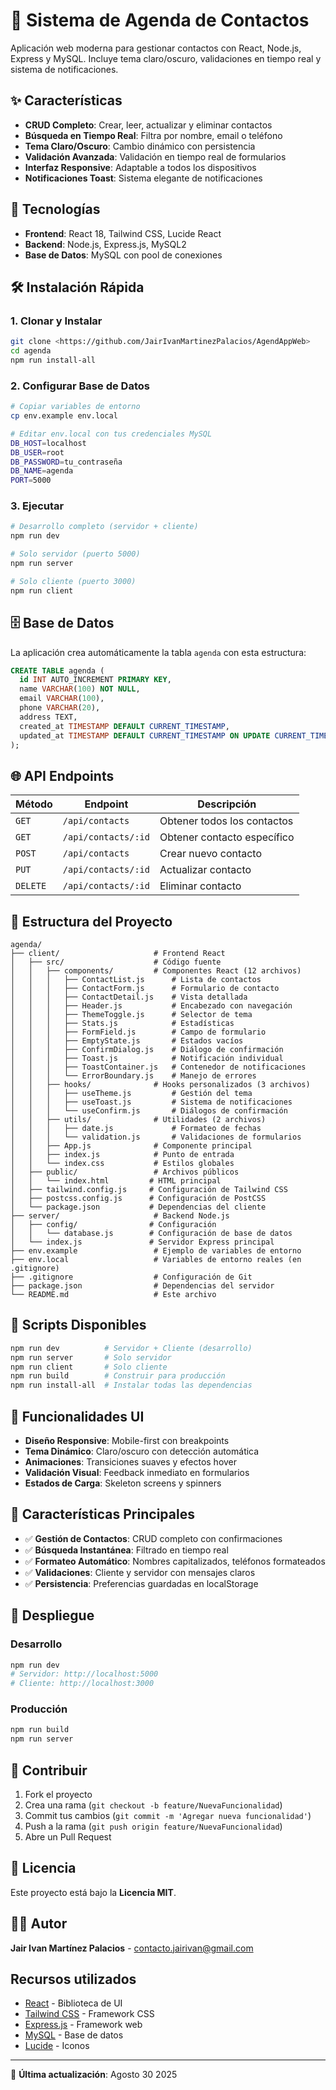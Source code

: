 # 📱 Sistema de Agenda de Contactos

Aplicación web moderna para gestionar contactos con React, Node.js, Express y MySQL. Incluye tema claro/oscuro, validaciones en tiempo real y sistema de notificaciones.

## ✨ Características

- **CRUD Completo**: Crear, leer, actualizar y eliminar contactos
- **Búsqueda en Tiempo Real**: Filtra por nombre, email o teléfono
- **Tema Claro/Oscuro**: Cambio dinámico con persistencia
- **Validación Avanzada**: Validación en tiempo real de formularios
- **Interfaz Responsive**: Adaptable a todos los dispositivos
- **Notificaciones Toast**: Sistema elegante de notificaciones

## 🚀 Tecnologías

- **Frontend**: React 18, Tailwind CSS, Lucide React
- **Backend**: Node.js, Express.js, MySQL2
- **Base de Datos**: MySQL con pool de conexiones

## 🛠️ Instalación Rápida

### 1. **Clonar y Instalar**
```bash
git clone <https://github.com/JairIvanMartinezPalacios/AgendAppWeb>
cd agenda
npm run install-all
```

### 2. **Configurar Base de Datos**
```bash
# Copiar variables de entorno
cp env.example env.local

# Editar env.local con tus credenciales MySQL
DB_HOST=localhost
DB_USER=root
DB_PASSWORD=tu_contraseña
DB_NAME=agenda
PORT=5000
```

### 3. **Ejecutar**
```bash
# Desarrollo completo (servidor + cliente)
npm run dev

# Solo servidor (puerto 5000)
npm run server

# Solo cliente (puerto 3000)
npm run client
```

## 🗄️ Base de Datos

La aplicación crea automáticamente la tabla `agenda` con esta estructura:

```sql
CREATE TABLE agenda (
  id INT AUTO_INCREMENT PRIMARY KEY,
  name VARCHAR(100) NOT NULL,
  email VARCHAR(100),
  phone VARCHAR(20),
  address TEXT,
  created_at TIMESTAMP DEFAULT CURRENT_TIMESTAMP,
  updated_at TIMESTAMP DEFAULT CURRENT_TIMESTAMP ON UPDATE CURRENT_TIMESTAMP
);
```

## 🌐 API Endpoints

| Método | Endpoint | Descripción |
|--------|----------|-------------|
| `GET` | `/api/contacts` | Obtener todos los contactos |
| `GET` | `/api/contacts/:id` | Obtener contacto específico |
| `POST` | `/api/contacts` | Crear nuevo contacto |
| `PUT` | `/api/contacts/:id` | Actualizar contacto |
| `DELETE` | `/api/contacts/:id` | Eliminar contacto |

## 📁 Estructura del Proyecto

```
agenda/
├── client/                     # Frontend React
│   ├── src/                    # Código fuente
│   │   ├── components/         # Componentes React (12 archivos)
│   │   │   ├── ContactList.js      # Lista de contactos
│   │   │   ├── ContactForm.js      # Formulario de contacto
│   │   │   ├── ContactDetail.js    # Vista detallada
│   │   │   ├── Header.js           # Encabezado con navegación
│   │   │   ├── ThemeToggle.js      # Selector de tema
│   │   │   ├── Stats.js            # Estadísticas
│   │   │   ├── FormField.js        # Campo de formulario
│   │   │   ├── EmptyState.js       # Estados vacíos
│   │   │   ├── ConfirmDialog.js    # Diálogo de confirmación
│   │   │   ├── Toast.js            # Notificación individual
│   │   │   ├── ToastContainer.js   # Contenedor de notificaciones
│   │   │   └── ErrorBoundary.js    # Manejo de errores
│   │   ├── hooks/              # Hooks personalizados (3 archivos)
│   │   │   ├── useTheme.js         # Gestión del tema
│   │   │   ├── useToast.js         # Sistema de notificaciones
│   │   │   └── useConfirm.js       # Diálogos de confirmación
│   │   ├── utils/              # Utilidades (2 archivos)
│   │   │   ├── date.js             # Formateo de fechas
│   │   │   └── validation.js       # Validaciones de formularios
│   │   ├── App.js              # Componente principal
│   │   ├── index.js            # Punto de entrada
│   │   └── index.css           # Estilos globales
│   ├── public/                 # Archivos públicos
│   │   └── index.html         # HTML principal
│   ├── tailwind.config.js     # Configuración de Tailwind CSS
│   ├── postcss.config.js      # Configuración de PostCSS
│   └── package.json           # Dependencias del cliente
├── server/                     # Backend Node.js
│   ├── config/                # Configuración
│   │   └── database.js        # Configuración de base de datos
│   └── index.js               # Servidor Express principal
├── env.example                 # Ejemplo de variables de entorno
├── env.local                   # Variables de entorno reales (en .gitignore)
├── .gitignore                  # Configuración de Git
├── package.json                # Dependencias del servidor
└── README.md                   # Este archivo
```

## 🔧 Scripts Disponibles

```bash
npm run dev          # Servidor + Cliente (desarrollo)
npm run server       # Solo servidor
npm run client       # Solo cliente
npm run build        # Construir para producción
npm run install-all  # Instalar todas las dependencias
```

## 🎨 Funcionalidades UI

- **Diseño Responsive**: Mobile-first con breakpoints
- **Tema Dinámico**: Claro/oscuro con detección automática
- **Animaciones**: Transiciones suaves y efectos hover
- **Validación Visual**: Feedback inmediato en formularios
- **Estados de Carga**: Skeleton screens y spinners

## 📱 Características Principales

- ✅ **Gestión de Contactos**: CRUD completo con confirmaciones
- ✅ **Búsqueda Instantánea**: Filtrado en tiempo real
- ✅ **Formateo Automático**: Nombres capitalizados, teléfonos formateados
- ✅ **Validaciones**: Cliente y servidor con mensajes claros
- ✅ **Persistencia**: Preferencias guardadas en localStorage

## 🚀 Despliegue

### **Desarrollo**
```bash
npm run dev
# Servidor: http://localhost:5000
# Cliente: http://localhost:3000
```

### **Producción**
```bash
npm run build
npm run server
```

## 🤝 Contribuir

1. Fork el proyecto
2. Crea una rama (`git checkout -b feature/NuevaFuncionalidad`)
3. Commit tus cambios (`git commit -m 'Agregar nueva funcionalidad'`)
4. Push a la rama (`git push origin feature/NuevaFuncionalidad`)
5. Abre un Pull Request

## 📄 Licencia

Este proyecto está bajo la **Licencia MIT**.

## 👨‍💻 Autor

**Jair Ivan Martínez Palacios** - [contacto.jairivan@gmail.com](mailto:contacto.jairivan@gmail.com)

## Recursos utilizados

- [React](https://reactjs.org/) - Biblioteca de UI
- [Tailwind CSS](https://tailwindcss.com/) - Framework CSS
- [Express.js](https://expressjs.com/) - Framework web
- [MySQL](https://www.mysql.com/) - Base de datos
- [Lucide](https://lucide.dev/) - Iconos

---

🔄 **Última actualización**: Agosto 30 2025
